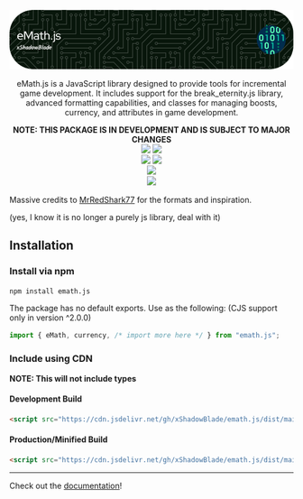![Header](https://raw.githubusercontent.com/xShadowBlade/emath.js/main/website/static/img/banner.png)

<div align="center">
eMath.js is a JavaScript library designed to provide tools for incremental game development. It includes support for the break_eternity.js library, advanced formatting capabilities, and classes for managing boosts, currency, and attributes in game development.

**NOTE: THIS PACKAGE IS IN DEVELOPMENT AND IS SUBJECT TO MAJOR CHANGES**
<br>
<a href="https://github.com/xShadowBlade/emath.js/commits/main" alt=""><img src="https://img.shields.io/github/last-commit/xShadowBlade/emath.js?label=last%20update&style=for-the-badge"></a>
<a href="https://github.com/xShadowBlade/emath.js/commits/main" alt=""><img src="https://img.shields.io/github/commit-activity/w/xShadowBlade/emath.js?label=updates&style=for-the-badge"></a>
<br>
<img src="https://img.shields.io/github/stars/xShadowBlade/emath.js?color=yellow&style=for-the-badge">
<a href="https://github.com/xShadowBlade/emath.js/issues" alt=""><img src="https://img.shields.io/github/issues/xShadowBlade/emath.js?style=for-the-badge"></a>
 <br><img src="https://img.shields.io/github/v/release/xShadowBlade/emath.js?color=green&style=for-the-badge">
<br><img src="https://img.shields.io/badge/Made%20by%3A-xShadowBlade%232720-blue?style=social&logo=discord">
</div>

Massive credits to [MrRedShark77](https://github.com/MrRedShark77/) for the formats and inspiration.

(yes, I know it is no longer a purely js library, deal with it)

## Installation

### Install via npm

```bash
npm install emath.js
```

The package has no default exports. Use as the following: (CJS support only in version ^2.0.0)

```js
import { eMath, currency, /* import more here */ } from "emath.js";
```

### Include using CDN

**NOTE: This will not include types**

#### Development Build

```html
<script src="https://cdn.jsdelivr.net/gh/xShadowBlade/emath.js/dist/main/eMath.js"></script>
```

#### Production/Minified Build

```html
<script src="https://cdn.jsdelivr.net/gh/xShadowBlade/emath.js/dist/main/eMath.min.js"></script>
```

---

Check out the [documentation](https://xshadowblade.github.io/emath.js/)!
